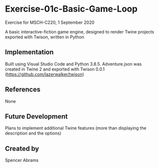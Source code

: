 

# Exercise-01c-Basic-Game-Loop

Exercise for MSCH-C220, 1 September 2020

A basic interactive-fiction game engine, designed to render Twine projects exported with Twison, written in Python

## Implementation

Built using Visual Studio Code and Python 3.8.5. Adventure.json was created in Twine 2 and exported with Twison 0.0.1 (https://github.com/lazerwalker/twison)

## References

None

## Future Development

Plans to implement additional Twine features (more than displaying the description and the options)

## Created by

Spencer Abrams
